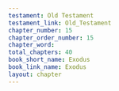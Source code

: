 ```yaml
---
testament: Old Testament
testament_link: Old_Testament
chapter_number: 15
chapter_order_number: 15
chapter_word: 
total_chapters: 40
book_short_name: Exodus
book_link_name: Exodus
layout: chapter
---
```

